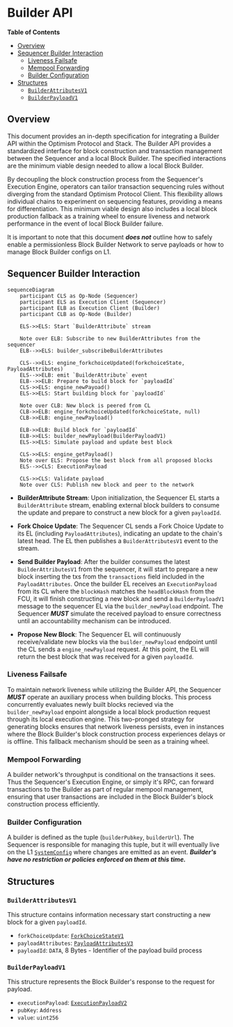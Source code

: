 # Builder API
<!-- START doctoc generated TOC please keep comment here to allow auto update -->
<!-- DON'T EDIT THIS SECTION, INSTEAD RE-RUN doctoc TO UPDATE -->
**Table of Contents**

- [Overview](#overview)
- [Sequencer Builder Interaction](#sequencer-builder-interaction)
  - [Liveness Failsafe](#liveness-failsafe)
  - [Mempool Forwarding](#mempool-forwarding)
  - [Builder Configuration](#builder-configuration)
- [Structures](#structures)
  - [`BuilderAttributesV1`](#builderattributesv1)
  - [`BuilderPayloadV1`](#builderpayloadv1)
<!-- - [Methods](#methods)
  - [`builder_getPayloadV1`](#builder_getpayloadv1)
  - [`builder_forwardTransactionV1`](#builder_forwardtransactionv1) -->

<!-- END doctoc generated TOC please keep comment here to allow auto update -->

## Overview

This document provides an in-depth specification for integrating a Builder API within the Optimism Protocol
and Stack. The Builder API provides a standardized interface for block construction and transaction management
between the Sequencer and a local Block Builder. The specified interactions are the minimum viable design
needed to allow a local Block Builder.

By decoupling the block construction process from the Sequencer's Execution Engine, operators can tailor transaction
sequencing rules without diverging from the standard Optimism Protocol Client. This flexibility allows individual chains
to experiment on sequencing features, providing a means for differentiation. This minimum viable design also includes
a local block production fallback as a training wheel to ensure liveness and network performance in the event of
local Block Builder failure.

It is important to note that this document ***does not*** outline how to safely enable a permissionless
Block Builder Network to serve payloads or how to manage Block Builder configs on L1.

## Sequencer Builder Interaction
```mermaid
sequenceDiagram
    participant CLS as Op-Node (Sequencer)
    participant ELS as Execution Client (Sequencer)
    participant ELB as Execution Client (Builder)
    participant CLB as Op-Node (Builder)

    ELS->>ELS: Start `BuilderAttribute` stream

    Note over ELB: Subscribe to new BuilderAttributes from the sequencer
    ELB-->>ELS: builder_subscribeBuilderAttributes

    CLS-->>ELS: engine_forkchoiceUpdated(forkchoiceState, PayloadAttributes)
    ELS-->>ELB: emit `BuilderAttribute` event
    ELB-->>ELB: Prepare to build block for `payloadId`
    CLS->>ELS: engine_newPayoad()
    ELS->>ELS: Start building block for `payloadId`

    Note over CLB: New block is peered from CL
    CLB->>ELB: engine_forkchoiceUpdated(forkchoiceState, null)
    CLB->>ELB: engine_newPayload()

    ELB->>ELB: Build block for `payloadId`
    ELB->>ELS: builder_newPayload(BuilderPayloadV1)
    ELS->>ELS: Simulate payload and update best block

    CLS->>ELS: engine_getPayload()
    Note over ELS: Propose the best block from all proposed blocks
    ELS-->>CLS: ExecutionPayload

    CLS->>CLS: Validate payload
    Note over CLS: Publish new block and peer to the network
```


- **BuilderAttribute Stream**: Upon initialization, the Sequencer EL starts a `BuilderAttribute` stream, enabling external block builders to consume the update and prepare to construct a new block for a given `payloadId`.

- **Fork Choice Update**: The Sequencer CL sends a Fork Choice Update to its EL (including `PayloadAttributes`), indicating an update to the chain's latest head. The EL then publishes a `BuilderAttributesV1` event to the stream.

- **Send Builder Payload**: After the builder consumes the latest `BuilderAttributesV1` from the sequencer, it will start to prepare a new block inserting the txs from the `transactions` field included in the `PayloadAttributes`. Once the builder EL receives an `ExecutionPayload` from its CL where the `blockHash` matches the `headBlockHash` from the FCU, it will finish constructing a new block and send a `BuilderPayloadV1` message to the sequencer EL via the `builder_newPayload` endpoint. The Sequencer ***MUST*** simulate the received payload to ensure correctness until an accountability mechanism can be introduced.

- **Propose New Block**: The Sequencer EL will continuously receive/validate new blocks via the `builder_newPayload` endpoint until the CL sends a `engine_newPayload` request. At this point, the EL will return the best block that was received for a given `payloadId`.


### Liveness Failsafe

To maintain network liveness while utilizing the Builder API, the Sequencer ***MUST*** operate an auxiliary process when building blocks. This process concurrently evaluates newly built blocks recieved via the `builder_newPayload` enpoint alongside a local block production request through its local execution engine. This two-pronged strategy for generating blocks ensures that network liveness persists, even in instances where the Block Builder's block construction process experiences delays or is offline. This fallback mechanism should be seen as a training wheel.

### Mempool Forwarding

A builder network's throughput is conditional on the transactions it sees. Thus the Sequencer's Execution Engine, or simply it's RPC, can forward transactions to the Builder as part of regular mempool management, ensuring that user transactions are included in the Block Builder's block construction process efficiently.

### Builder Configuration

A builder is defined as the tuple (`builderPubkey`, `builderUrl`). The Sequencer is responsible for managing this tuple, but it will eventually live on the L1 [`SystemConfig`](https://github.com/ethereum-optimism/specs/blob/main/specs/protocol/system_config.md)
where changes are emitted as an event. ***Builder's have no restriction or policies enforced on them at this time.***

## Structures

### `BuilderAttributesV1`
This structure contains information necessary start constructing a new block for a given `payloadId`.

- `forkChoiceUpdate`: [`ForkChoiceStateV1`](https://specs.optimism.io/protocol/exec-engine.html#engine_forkchoiceupdatedv3)
- `payloadAttributes`: [`PayloadAttributesV3`](https://specs.optimism.io/protocol/exec-engine.html#extended-payloadattributesv3)
- `payloadId`: `DATA`, 8 Bytes - Identifier of the payload build process

### `BuilderPayloadV1`

This structure represents the Block Builder's response to the request for payload.

- `executionPayload`: [`ExecutionPayloadV2`]((https://github.com/ethereum/execution-apis/blob/main/src/engine/shanghai.md#executionpayloadv2))
- `pubKey`: `Address`
- `value`: `uint256` 

<!-- 
## Methods

### `builder_getPayloadV1`

**Request**

- **method**: `builder_getPayloadV1`
- **params**:
    1. `payload`: `PayloadRequestV1`
        - **Required**: true
        - **Description**: Details of block construction request for local Block Builder
  - `signature` : `Signature`
    - **Required**: true
    - **Description**: `secp256k1` signature over `payload`
- **timeout**: 200ms
- **retries**: 0
  - Timeout does not leave enough time to retry for this block, Sequencer ***SHOULD*** use local block and move on.

**Response**

- **result**: `BuilderPayloadV1`
- **error**: code and message set in case an exception happens while getting the payload.

**Specification**

1. Client software ***MAY*** call this method if `builderPubkey` and `builderUrl` are set.
2. Client software ***MUST*** validate that the response object `BuilderPayloadV1` contains `executionPayload`
and that `pubKey` matches the registered `builderPubkey`.
3. Client software ***MUST*** follow the same specification
as [`engine_newPayloadV3`](https://github.com/ethereum/execution-apis/blob/main/src/engine/cancun.md#executionpayloadv3)
with the response body `executionPayload`.
4. Client software ***MUST*** simulate transactions in `executionPayload` on `parentHash` in`payload` all fields
in `executionPayload` are correct as compared to local view of chain.
5. Client ***SHOULD*** use local block in the event of a timeout from calling `builder_getPayloadV1`.

### `builder_forwardTransactionV1`

**Request**

- **method**: `builder_forwardTransactionV1`
- **params**:
    1. `transaction`: `string`
        - **Required**: true
        - **Description**: Hex Encoded RLP string of the transaction
- **timeout**: 200ms
  - Short timeout to increase chance of including high priority gas transactions in the Builder's current block
- **retries**: 5
  - Needed to ensure user transactions do not get "lost" in event of a failed post. Client ***SHOULD*** log
    loudly in event all 5 retries fail.

**Response**

- **result**: `status`
- **error**: code and message set in case an exception happens while storing the transaction.

**Specification**

1. Client software ***MAY*** call this method if `builderPubkey` and `builderUrl` are set.
2. Client software ***MUST*** retry if status is not `200`. 
 -->
